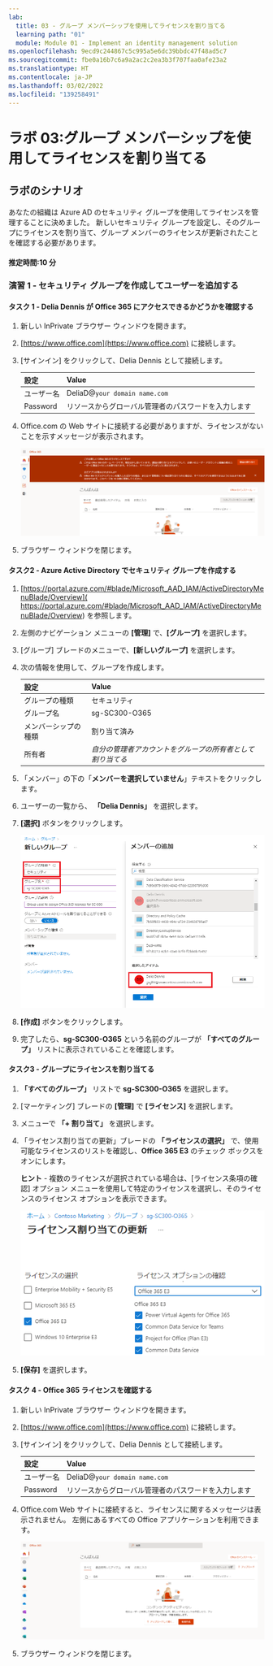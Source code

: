 ```yaml
---
lab:
  title: 03 - グループ メンバーシップを使用してライセンスを割り当てる
  learning path: "01"
  module: Module 01 - Implement an identity management solution
ms.openlocfilehash: 9ecd9c244867c5c995a5e6dc39bbdc47f48ad5c7
ms.sourcegitcommit: fbe0a16b7c6a9a2ac2c2ea3b3f707faa0afe23a2
ms.translationtype: HT
ms.contentlocale: ja-JP
ms.lasthandoff: 03/02/2022
ms.locfileid: "139258491"
---
```

# <a name="lab-03-assigning-licenses-using-group-membership"></a>ラボ 03:グループ メンバーシップを使用してライセンスを割り当てる

## <a name="lab-scenario"></a>ラボのシナリオ

あなたの組織は Azure AD のセキュリティ グループを使用してライセンスを管理することに決めました。 新しいセキュリティ グループを設定し、そのグループにライセンスを割り当て、グループ メンバーのライセンスが更新されたことを確認する必要があります。

#### <a name="estimated-time-10-minutes"></a>推定時間:10 分

### <a name="exercise-1---create-a-security-group-and-add-a-user"></a>演習 1 - セキュリティ グループを作成してユーザーを追加する

#### <a name="task-1---check-to-see-if-delia-dennis-has-access-to-office-365"></a>タスク 1 - Delia Dennis が Office 365 にアクセスできるかどうかを確認する

1. 新しい InPrivate ブラウザー ウィンドウを開きます。
2. [https://www.office.com](https://www.office.com) に接続します。
3. [サインイン] をクリックして、Delia Dennis として接続します。

    | **設定**| **Value**|
    | :--- | :--- |
    | ユーザー名 | DeliaD@`your domain name.com`|
    | Password| リソースからグローバル管理者のパスワードを入力します|

4. Office.com の Web サイトに接続する必要がありますが、ライセンスがないことを示すメッセージが表示されます。

    ![画面イメージ: Delia Dennis がログインしている Office.com の Web サイト。ライセンスが割り当てられていないため、Office アプリケーションは利用できません。](./media/delia-no-office-license.png)
    
5. ブラウザー ウィンドウを閉じます。

#### <a name="task-2----create-a-security-group-in-azure-active-directory"></a>タスク2 - Azure Active Directory でセキュリティ グループを作成する

1. [https://portal.azure.com/#blade/Microsoft_AAD_IAM/ActiveDirectoryMenuBlade/Overview]( https://portal.azure.com/#blade/Microsoft_AAD_IAM/ActiveDirectoryMenuBlade/Overview) を参照します。

2. 左側のナビゲーション メニューの **[管理]** で、**[グループ]** を選択します。
3. [グループ] ブレードのメニューで、**[新しいグループ]** を選択します。
4. 次の情報を使用して、グループを作成します。

    | **設定**| **Value**|
    | :--- | :--- |
    | グループの種類| セキュリティ|
    | グループ名| sg-SC300-O365|
    | メンバーシップの種類| 割り当て済み|
    | 所有者| *自分の管理者アカウントをグループの所有者として割り当てる*|

5. 「メンバー」の下の「**メンバーを選択していません**」テキストをクリックします。
6. ユーザーの一覧から、 **「Delia Dennis」** を選択します。
7. **[選択]** ボタンをクリックします。

    ![「グループの種類」、「グループ名」、「所有者」、「メンバー」が強調表示された「新しいグループ」ブレードが表示されている画面イメージ](./media/lp1-mod2-create-group.png)

8. **[作成]** ボタンをクリックします。
9. 完了したら、**sg-SC300-O365** という名前のグループが **「すべてのグループ」** リストに表示されていることを確認します。

#### <a name="task-3---assign-a-license-to-a-group"></a>タスク3 - グループにライセンスを割り当てる

1. **「すべてのグループ」** リストで **sg-SC300-O365** を選択します。
2. [マーケティング] ブレードの **[管理]** で **[ライセンス]** を選択します。
3. メニューで **「+ 割り当て」** を選択します。
4. 「ライセンス割り当ての更新」ブレードの **「ライセンスの選択」** で、使用可能なライセンスのリストを確認し、**Office 365 E3** のチェック ボックスをオンにします。

    **ヒント** - 複数のライセンスが選択されている場合は、[ライセンス条項の確認] オプション メニューを使用して特定のライセンスを選択し、そのライセンスのライセンス オプションを表示できます。

    ![選択され、グループに割り当てられているライセンスを表示した画面イメージ。 [Review license] (ライセンスの確認) メニューも選択され、複数選択オプションが表示されます。](./media/lp1-mod2-assign-license-group.png)

6. **[保存]** を選択します。

#### <a name="taks-4---confirm-the-office-365-license"></a>タスク 4 - Office 365 ライセンスを確認する

1. 新しい InPrivate ブラウザー ウィンドウを開きます。
2. [https://www.office.com](https://www.office.com) に接続します。
3. [サインイン] をクリックして、Delia Dennis として接続します。

    | **設定**| **Value**|
    | :--- | :--- |
    | ユーザー名 | DeliaD@`your domain name.com`|
    | Password| リソースからグローバル管理者のパスワードを入力します|

4. Office.com Web サイトに接続すると、ライセンスに関するメッセージは表示されません。 左側にあるすべての Office アプリケーションを利用できます。

    ![画面イメージ: Delia Dennis がログインしている Office.com の Web サイト。ライセンスが割り当てられているため、Office アプリケーションが利用できます。](./media/delia-office-license.png)
    
5. ブラウザー ウィンドウを閉じます。
    
